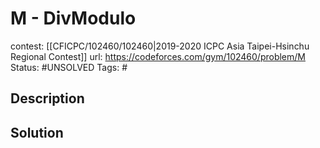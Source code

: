 # M - DivModulo

contest: [[CFICPC/102460/102460|2019-2020 ICPC Asia Taipei-Hsinchu Regional Contest]]
url: https://codeforces.com/gym/102460/problem/M
Status: #UNSOLVED
Tags: #

## Description

## Solution

